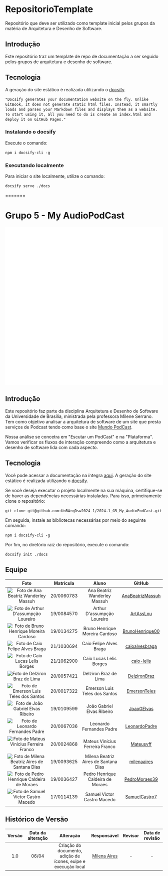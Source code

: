 # RepositorioTemplate

Repositório que deve ser utilizado como template inicial pelos grupos da matéria de Arquitetura e Desenho de Software.

## Introdução

Este repositório traz um template de repo de documentação a ser seguido pelos grupos de arquitetura e desenho de software.

## Tecnologia

A geração do site estático é realizada utilizando o [docsify](https://docsify.js.org/).

```shell
"Docsify generates your documentation website on the fly. Unlike GitBook, it does not generate static html files. Instead, it smartly loads and parses your Markdown files and displays them as a website. To start using it, all you need to do is create an index.html and deploy it on GitHub Pages."
```

### Instalando o docsify

Execute o comando:

```shell
npm i docsify-cli -g
```

### Executando localmente

Para iniciar o site localmente, utilize o comando:

```shell
docsify serve ./docs
```
=======
# Grupo 5 - My AudioPodCast

<p align="center">
    <img src="docs/images/Logoreadme.gif">
</p>

## Introdução

Este repositório faz parte da disciplina Arquitetura e Desenho de Software da Universidade de Brasília, ministrada pela professora Milene Serrano. Tem como  objetivo analisar a arquitetura de software de um site que presta serviços de Podcast tendo como base o site [Mundo PodCast](https://mundopodcast.com.br/). 

Nossa análise se concetra em "Escutar um PodCast" e na "Plataforma". Vamos verificar os fluxos de interação compreendo como a arquitetura e desenho de software lida com cada aspecto. 

## Tecnologia

Você pode acessar a documentação na íntegra [aqui](). A geração do site estático é realizada utilizando o [docsify](https://docsify.js.org/#/).

Se você deseja executar o projeto localmente na sua máquina, certifique-se de haver as dependências necessárias instaladas. Para isso, primeiramente clone o repositório:

```shell
git clone git@github.com:UnBArqDsw2024-1/2024.1_G5_My_AudioPodCast.git
```

Em seguida, instale as bibliotecas necessárias por meio do seguinte comando:
```shell
npm i docsify-cli -g
```

Por fim, no diretório raiz do repositório, execute o comando:
```shell
docsify init ./docs
```
## Equipe
| Foto | Matrícula | Aluno | GitHub |
| :--: | :--: | :--: | :--: |
| <img src="https://avatars.githubusercontent.com/u/87723296?v=4" width="100px" alt="Foto de Ana Beatriz Wanderley Massuh"> | 20/0060783 | Ana Beatriz Wanderley Massuh | [AnaBeatrizMassuh](https://github.com/AnaBeatrizMassuh) |
| <img src="https://avatars.githubusercontent.com/u/100382322?v=4" width="100px" alt="Foto de Arthur D'assumpção Loureiro"> | 19/0084570 | Arthur D'assumpção Loureiro | [ArtAssLou](https://github.com/ArtAssLou) |
| <img src="https://avatars.githubusercontent.com/u/63210374?v=4" width="100px" alt="Foto de Bruno Henrique Moreira Cardoso "> | 19/0134275 | Bruno Henrique Moreira Cardoso | [BrunoHenrique00](https://github.com/BrunoHenrique00) |
| <img src="https://avatars.githubusercontent.com/u/86745462?v=4" width="100px" alt="Foto de Caio Felipe Alves Braga "> | 21/1030694 | Caio Felipe Alves Braga  | [caioalvesbraga](https://github.com/caioalvesbraga) |
| <img src="https://avatars.githubusercontent.com/u/99217281?v=4" width="100px" alt="Foto de Caio Lucas Lelis Borges"> | 21/1062900 | Caio Lucas Lelis Borges | [caio-lelis](https://github.com/caio-lelis) |
| <img src="https://avatars.githubusercontent.com/u/44593154?v=4" width="100px" alt="Foto de Delziron Braz de Lima"> | 20/0057421 | Delziron Braz de Lima | [DelzironBraz](https://github.com/DelzironBraz) |
| <img src="https://avatars.githubusercontent.com/u/54421630?v=4" width="100px" alt="Foto de Emerson Luis Teles dos Santos"> | 20/0017322 | Emerson Luis Teles dos Santos | [EmersonTeles](https://github.com/EmersonTeles) |
| <img src="https://avatars.githubusercontent.com/u/71887485?v=4" width="100px" alt="Foto de João Gabriel Elvas Ribeiro "> | 19/0109599 | João Gabriel Elvas Ribeiro  | [JoaoGElvas](https://github.com/JoaoGElvas) |
| <img src="https://avatars.githubusercontent.com/u/62120616?v=4" width="100px" alt="Foto de Leonardo Fernandes Padre"> | 20/0067036 | Leonardo Fernandes Padre | [LeonardoPadre](https://github.com/LeonardoPadre) |
| <img src="https://avatars.githubusercontent.com/u/71900095?v=4" width="100px" alt="Foto de Mateus Vinícius Ferreira Franco"> | 20/0024868 | Mateus Vinícius Ferreira Franco | [Mateusvff](https://github.com/Mateusvff) |
| <img src="https://avatars.githubusercontent.com/u/97989639?v=4" width="100px" alt="Foto de Milena Beatriz Aires de Santana Dias"> | 19/0093625 | Milena Beatriz Aires de Santana Dias | [milenaaires](https://github.com/milenaaires) |
| <img src="https://avatars.githubusercontent.com/u/78734372?v=4" width="100px" alt="Foto de Pedro Henrique Caldeira de Moraes"> | 19/0036427 | Pedro Henrique Caldeira de Moraes | [PedroMoraes39](https://github.com/PedroMoraes39) |
| <img src="https://avatars.githubusercontent.com/u/107417831?v=4" width="100px" alt="Foto de Samuel Victor Castro Macedo"> | 17/0114139 | Samuel Victor Castro Macedo | [SamuelCastro7](https://github.com/SamuelCastro7) |

## Histórico de Versão
|  Versão  | Data da alteração | Alteração | Responsável | Revisor | Data de revisão |
| :---: | :---: | :---: | :---: | :---: | :---: |
| 1.0 | 06/04 | Criação do documento, adição de ícones, euipe e execução local | [Milena Aires](https://github.com/milenaaires) | - | - |
